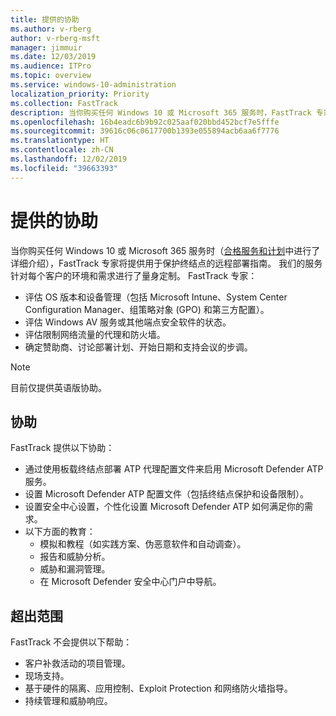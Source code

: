 ```yaml
---
title: 提供的协助
ms.author: v-rberg
author: v-rberg-msft
manager: jimmuir
ms.date: 12/03/2019
ms.audience: ITPro
ms.topic: overview
ms.service: windows-10-administration
localization_priority: Priority
ms.collection: FastTrack
description: 当你购买任何 Windows 10 或 Microsoft 365 服务时，FastTrack 专家将提供用于保护终结点的远程部署指南。 我们的服务针对每个客户的环境和需求进行了量身定制。
ms.openlocfilehash: 16b4eadc6b9b92c025aaf020bbd452bcf7e5fffe
ms.sourcegitcommit: 39616c06c0617700b1393e055894acb6aa6f7776
ms.translationtype: HT
ms.contentlocale: zh-CN
ms.lasthandoff: 12/02/2019
ms.locfileid: "39663393"
---
```

# <a name="assistance-offered"></a>提供的协助  

当你购买任何 Windows 10 或 Microsoft 365 服务时（[合格服务和计划](M365-eligible-services-and-plans.md)中进行了详细介绍），FastTrack 专家将提供用于保护终结点的远程部署指南。 我们的服务针对每个客户的环境和需求进行了量身定制。 FastTrack 专家：
- 评估 OS 版本和设备管理（包括 Microsoft Intune、System Center Configuration Manager、组策略对象 (GPO) 和第三方配置）。
- 评估 Windows AV 服务或其他端点安全软件的状态。
- 评估限制网络流量的代理和防火墙。
- 确定赞助商、讨论部署计划、开始日期和支持会议的步调。

> [!NOTE]
> 目前仅提供英语版协助。 

## <a name="assistance"></a>协助

FastTrack 提供以下协助：
- 通过使用板载终结点部署 ATP 代理配置文件来启用 Microsoft Defender ATP 服务。
- 设置 Microsoft Defender ATP 配置文件（包括终结点保护和设备限制）。
- 设置安全中心设置，个性化设置 Microsoft Defender ATP 如何满足你的需求。
- 以下方面的教育：
    - 模拟和教程（如实践方案、伪恶意软件和自动调查）。
    - 报告和威胁分析。
    - 威胁和漏洞管理。
    - 在 Microsoft Defender 安全中心门户中导航。

## <a name="out-of-scope"></a>超出范围

FastTrack 不会提供以下帮助：
- 客户补救活动的项目管理。
- 现场支持。
- 基于硬件的隔离、应用控制、Exploit Protection 和网络防火墙指导。
- 持续管理和威胁响应。

